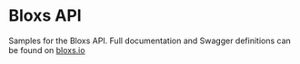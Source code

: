 # Bloxs API
Samples for the Bloxs API.
Full documentation and Swagger definitions can be found on [bloxs.io](https://www.bloxs.io)